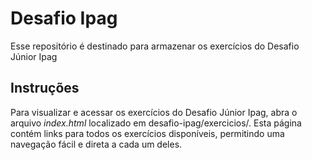 # Desafio Ipag

Esse repositório é destinado para armazenar os exercícios do Desafio Júnior Ipag

 ## Instruções

Para visualizar e acessar os exercícios do Desafio Júnior Ipag, abra o arquivo *index.html* localizado em desafio-ipag/exercicios/. Esta página contém links para todos os exercícios disponíveis, permitindo uma navegação fácil e direta a cada um deles.
